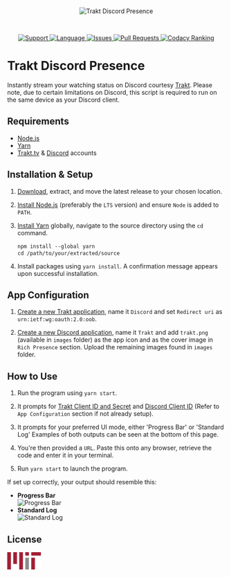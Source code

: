 <div align="center">
  <br />
  <p>
    <img src="https://share.valhalladev.org/r/XPk8iq.png" width="550" alt="Trakt Discord Presence" />
  </p>
  <br />
  <p>
  <a href="https://discord.gg/Q3ZhdRJ">
    <img src="https://img.shields.io/discord/495602800802398212.svg?colorB=Blue&logo=discord&label=Support&style=for-the-badge" alt="Support">
  </a>
  <a href="https://github.com/RagnarLothbrok-Odin/TraktDiscordPresence">
    <img src="https://img.shields.io/github/languages/top/RagnarLothbrok-Odin/TraktDiscordPresence.svg?style=for-the-badge" alt="Language">
  </a>
  <a href="https://github.com/RagnarLothbrok-Odin/TraktDiscordPresence/issues">
    <img src="https://img.shields.io/github/issues/RagnarLothbrok-Odin/TraktDiscordPresence.svg?style=for-the-badge" alt="Issues">
  </a>
  <a href="https://github.com/RagnarLothbrok-Odin/TraktDiscordPresence/pulls">
    <img src="https://img.shields.io/github/issues-pr/RagnarLothbrok-Odin/TraktDiscordPresence.svg?style=for-the-badge" alt="Pull Requests">
  </a>
  <a href="https://app.codacy.com/gh/RagnarLothbrok-Odin/TraktDiscordPresence/dashboard?utm_source=gh&utm_medium=referral&utm_content=&utm_campaign=Badge_grade">
    <img src="https://img.shields.io/codacy/grade/eb4d99a79b5c4151a7431b1cb1057e1b?style=for-the-badge" alt="Codacy Ranking">
  </a>
  </p>
</div>

# Trakt Discord Presence

Instantly stream your watching status on Discord courtesy [Trakt](https://trakt.tv/). Please note, due to certain
limitations on Discord, this script is required to run on the same device as your Discord client.

## Requirements

- [Node.js](https://nodejs.org)
- [Yarn](https://yarnpkg.com)
- [Trakt.tv](https://trakt.tv) & [Discord](https://discord.com) accounts

## Installation & Setup

1. [Download](https://github.com/RagnarLothbrok-Odin/TraktDiscordPresence/releases), extract, and move the latest
   release to your chosen location.

2. [Install Node.js](https://nodejs.org) (preferably the `LTS` version) and ensure `Node` is added to `PATH`.

3. [Install Yarn](https://classic.yarnpkg.com/en/docs/install) globally, navigate to the source directory using the `cd`
   command.
    ```Shell
    npm install --global yarn
    cd /path/to/your/extracted/source
    ```

4. Install packages using `yarn install`. A confirmation message appears upon successful installation.

## App Configuration

1. [Create a new Trakt application](https://trakt.tv/oauth/applications), name it `Discord` and set `Redirect uri`
   as `urn:ietf:wg:oauth:2.0:oob`.

2. [Create a new Discord application](https://discord.com/developers/applications), name it `Trakt` and
   add `trakt.png` (available in `images` folder) as the app icon and as the cover image in `Rich Presence` section.
   Upload the remaining images found in `images` folder.

## How to Use

1. Run the program using `yarn start`.

2. It prompts for [Trakt Client ID and Secret](https://trakt.tv/oauth/applications)
   and [Discord Client ID](https://discord.com/developers/applications) (Refer to `App Configuration` section if not
   already setup).

3. It prompts for your preferred UI mode, either 'Progress Bar' or 'Standard Log' Examples of both outputs can be seen
   at the bottom of this page.

4. You're then provided a `URL`. Paste this onto any browser, retrieve the code and enter it in your terminal.

5. Run `yarn start` to launch the program.

If set up correctly, your output should resemble this:

- **Progress Bar**
  </br><img src="https://share.valhalladev.org/u/progress_bar.png" alt="Progress Bar" style="width: 1000px;">
- **Standard Log**
  </br><img src="https://share.valhalladev.org/u/standard_log.png" alt="Standard Log" style="width: 700px;">

## License

<a href="https://choosealicense.com/licenses/mit/"><img src="https://raw.githubusercontent.com/johnturner4004/readme-generator/master/src/components/assets/images/mit.svg" height=40 /></a>
